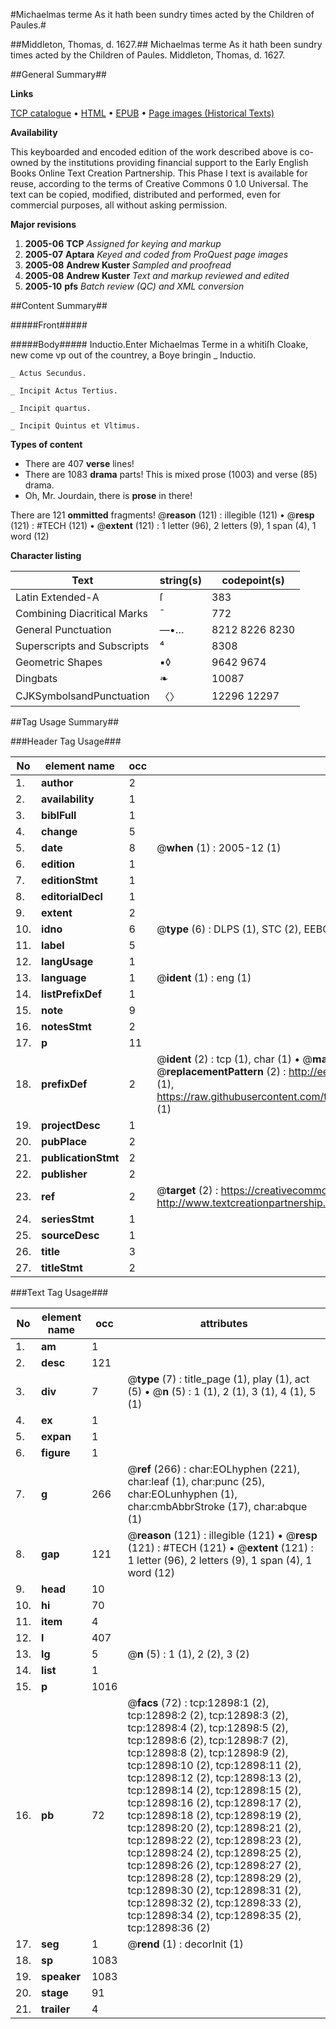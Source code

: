 #Michaelmas terme As it hath been sundry times acted by the Children of Paules.#

##Middleton, Thomas, d. 1627.##
Michaelmas terme As it hath been sundry times acted by the Children of Paules.
Middleton, Thomas, d. 1627.

##General Summary##

**Links**

[TCP catalogue](http://www.ota.ox.ac.uk/tcp/)  • 
[HTML](http://tei.it.ox.ac.uk/tcp/Texts-HTML/free/A07/A07505.html)  • 
[EPUB](http://tei.it.ox.ac.uk/tcp/Texts-EPUB/free/A07/A07505.epub) • 
[Page images (Historical Texts)](https://data.historicaltexts.jisc.ac.uk/view?pubId=eebo-99847836e&pageId=eebo-99847836e-12898-1)

**Availability**

This keyboarded and encoded edition of the
	       work described above is co-owned by the institutions
	       providing financial support to the Early English Books
	       Online Text Creation Partnership. This Phase I text is
	       available for reuse, according to the terms of Creative
	       Commons 0 1.0 Universal. The text can be copied,
	       modified, distributed and performed, even for
	       commercial purposes, all without asking permission.

**Major revisions**

1. __2005-06__ __TCP__ *Assigned for keying and markup*
1. __2005-07__ __Aptara__ *Keyed and coded from ProQuest page images*
1. __2005-08__ __Andrew Kuster__ *Sampled and proofread*
1. __2005-08__ __Andrew Kuster__ *Text and markup reviewed and edited*
1. __2005-10__ __pfs__ *Batch review (QC) and XML conversion*

##Content Summary##

#####Front#####

#####Body#####
Inductio.Enter Michaelmas Terme in a whitiſh
Cloake, new come vp out of the countrey, a Boye
bringin
    _ Inductio.

    _ Actus Secundus.

    _ Incipit Actus Tertius.

    _ Incipit quartus.

    _ Incipit Quintus et Vltimus.

**Types of content**

  * There are 407 **verse** lines!
  * There are 1083 **drama** parts! This is mixed prose (1003) and verse (85) drama.
  * Oh, Mr. Jourdain, there is **prose** in there!

There are 121 **ommitted** fragments! 
 @__reason__ (121) : illegible (121)  •  @__resp__ (121) : #TECH (121)  •  @__extent__ (121) : 1 letter (96), 2 letters (9), 1 span (4), 1 word (12)

**Character listing**


|Text|string(s)|codepoint(s)|
|---|---|---|
|Latin Extended-A|ſ|383|
|Combining             Diacritical Marks|̄|772|
|General Punctuation|—•…|8212 8226 8230|
|Superscripts             and Subscripts|⁴|8308|
|Geometric Shapes|▪◊|9642 9674|
|Dingbats|❧|10087|
|CJKSymbolsandPunctuation|〈〉|12296 12297|

##Tag Usage Summary##

###Header Tag Usage###

|No|element name|occ|attributes|
|---|---|---|---|
|1.|__author__|2||
|2.|__availability__|1||
|3.|__biblFull__|1||
|4.|__change__|5||
|5.|__date__|8| @__when__ (1) : 2005-12 (1)|
|6.|__edition__|1||
|7.|__editionStmt__|1||
|8.|__editorialDecl__|1||
|9.|__extent__|2||
|10.|__idno__|6| @__type__ (6) : DLPS (1), STC (2), EEBO-CITATION (1), PROQUEST (1), VID (1)|
|11.|__label__|5||
|12.|__langUsage__|1||
|13.|__language__|1| @__ident__ (1) : eng (1)|
|14.|__listPrefixDef__|1||
|15.|__note__|9||
|16.|__notesStmt__|2||
|17.|__p__|11||
|18.|__prefixDef__|2| @__ident__ (2) : tcp (1), char (1)  •  @__matchPattern__ (2) : ([0-9\-]+):([0-9IVX]+) (1), (.+) (1)  •  @__replacementPattern__ (2) : http://eebo.chadwyck.com/downloadtiff?vid=$1&page=$2 (1), https://raw.githubusercontent.com/textcreationpartnership/Texts/master/tcpchars.xml#$1 (1)|
|19.|__projectDesc__|1||
|20.|__pubPlace__|2||
|21.|__publicationStmt__|2||
|22.|__publisher__|2||
|23.|__ref__|2| @__target__ (2) : https://creativecommons.org/publicdomain/zero/1.0/ (1), http://www.textcreationpartnership.org/docs/. (1)|
|24.|__seriesStmt__|1||
|25.|__sourceDesc__|1||
|26.|__title__|3||
|27.|__titleStmt__|2||


###Text Tag Usage###

|No|element name|occ|attributes|
|---|---|---|---|
|1.|__am__|1||
|2.|__desc__|121||
|3.|__div__|7| @__type__ (7) : title_page (1), play (1), act (5)  •  @__n__ (5) : 1 (1), 2 (1), 3 (1), 4 (1), 5 (1)|
|4.|__ex__|1||
|5.|__expan__|1||
|6.|__figure__|1||
|7.|__g__|266| @__ref__ (266) : char:EOLhyphen (221), char:leaf (1), char:punc (25), char:EOLunhyphen (1), char:cmbAbbrStroke (17), char:abque (1)|
|8.|__gap__|121| @__reason__ (121) : illegible (121)  •  @__resp__ (121) : #TECH (121)  •  @__extent__ (121) : 1 letter (96), 2 letters (9), 1 span (4), 1 word (12)|
|9.|__head__|10||
|10.|__hi__|70||
|11.|__item__|4||
|12.|__l__|407||
|13.|__lg__|5| @__n__ (5) : 1 (1), 2 (2), 3 (2)|
|14.|__list__|1||
|15.|__p__|1016||
|16.|__pb__|72| @__facs__ (72) : tcp:12898:1 (2), tcp:12898:2 (2), tcp:12898:3 (2), tcp:12898:4 (2), tcp:12898:5 (2), tcp:12898:6 (2), tcp:12898:7 (2), tcp:12898:8 (2), tcp:12898:9 (2), tcp:12898:10 (2), tcp:12898:11 (2), tcp:12898:12 (2), tcp:12898:13 (2), tcp:12898:14 (2), tcp:12898:15 (2), tcp:12898:16 (2), tcp:12898:17 (2), tcp:12898:18 (2), tcp:12898:19 (2), tcp:12898:20 (2), tcp:12898:21 (2), tcp:12898:22 (2), tcp:12898:23 (2), tcp:12898:24 (2), tcp:12898:25 (2), tcp:12898:26 (2), tcp:12898:27 (2), tcp:12898:28 (2), tcp:12898:29 (2), tcp:12898:30 (2), tcp:12898:31 (2), tcp:12898:32 (2), tcp:12898:33 (2), tcp:12898:34 (2), tcp:12898:35 (2), tcp:12898:36 (2)|
|17.|__seg__|1| @__rend__ (1) : decorInit (1)|
|18.|__sp__|1083||
|19.|__speaker__|1083||
|20.|__stage__|91||
|21.|__trailer__|4||
